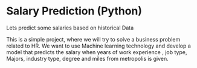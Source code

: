 # Salary Prediction (Python)
Lets predict some salaries based on historical Data

This is a simple project, where we will try to solve a business problem related to HR.
We want to use Machine learning technology and develop a model that predicts the salary when years of work experience , job type, Majors, industry type, degree and miles from metropolis is given.
